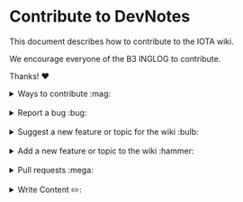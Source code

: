 # Contribute to DevNotes

This document describes how to contribute to the IOTA wiki.

We encourage everyone of the B3 INGLOG to contribute.

Thanks! :heart:

<details>
<summary>Ways to contribute :mag:</summary>
<br>

To contribute to DevNotes on GitHub, you can:

- Report a bug
- Suggest a new feature or topic for the wiki
- Add a new feature or topic to the wiki
- Write content for the wiki
</details>

<br>

<details>
<summary>Report a bug :bug:</summary>
<br>

This section guides you through reporting a bug. Following these guidelines helps maintainers and the community understand the bug, reproduce the behavior, and find related bugs.

### Before reporting a bug

Please check the following list:

- **Ensure the bug was not already reported** by searching on GitHub under [**Issues**](https://github.com/iota-community/iota-wiki/issues). If the bug has already been reported **and the issue is still open**, add a comment to the existing issue instead of opening a new one.

**Note:** If you find a **Closed** issue that seems similar to what you're experiencing, open a new issue and include a link to the original issue in the body of your new one.

### Submitting A Bug Report

To report a bug, [open a new issue](https://github.com/iota-community/iota-wiki/issues/new), and be sure to include as many details as possible, using the template.

**Note:** Minor changes such as fixing a typo can but do not need an open issue.

If you also want to fix the bug, submit a [pull request](#pull-requests) and reference the issue.

</details>

<br>

<details>
<summary>Suggest a new feature or topic for the wiki :bulb:</summary>
<br>

This section guides you through suggesting a new feature or adding a new topic to the wiki. Following these guidelines helps maintainers and the community collaborate to find the best possible way forward with your suggestion.

### Before suggesting a new feature

**Ensure the feature or topic has not already been suggested** by searching on GitHub under [**Issues**](https://github.com/iota-community/iota-wiki/issues).

### Suggesting a new feature or topic

To suggest a new feature/topic, [open a new issue](https://github.com/iota-community/iota-wiki/issues/new), using the suggestion template.

</details>

<br>

<details>
<summary>Add a new feature or topic to the wiki :hammer:</summary>
<br>

This section guides you through adding a new feature or topic. Following these guidelines helps give your feature/topic the best chance of being approved and merged.

### Before adding a new feature/topic

Check if there is already an [open issue](https://github.com/iota-community/iota-wiki/issues/) or [pull request (PR)](https://github.com/iota-community/iota-wiki/pulls), related to your feature/topic.

Otherwise, your feature may not be approved at all.

### Adding a new feature/topic

To build a new feature/topic, check out a new branch based on the `main` branch.

</details>

<br>

<details>
<summary>Pull requests :mega:</summary>
<br>

This section guides you through submitting a pull request (PR). Following these guidelines helps give your PR the best chance of being approved and merged.

### Before submitting a pull request

Before submitting a pull request, please follow these steps to have your contribution considered by the maintainers:

- A pull request should have exactly one concern (for example one feature or one bug). If a PR addresses more than one concern, it should be split into two or more PRs.

- A pull request can be merged only if it references an open issue

  **Note:** You don't need to open an issue for minor changes such as typos, but you can if you want.

- All code should be well tested

### Submitting a pull request

The following is a typical workflow for submitting a new pull request:

1. Fork this repository
2. Create a new branch based on your fork. For example, `git checkout -b fix/my-fix` or ` git checkout -b feat/my-feature`.
3. Commit changes and push them to your fork
4. Target your pull request to be merged with `develop`

If the maintainer approves the PR, it will be merged.

**Note:** Reviewers may ask you to complete additional work, tests, or other changes before your pull request can be approved and merged.

</details>

<br>

<details>
<summary>Write Content ✏️:</summary>
<br>
   
   
# Contribute to the Iota-Wiki Content

This document describes how to contribute and add content to the IOTA wiki.

We encourage everyone with knowledge of IOTA technology to share this knowledge with the community and help so help new people to get a better understanding and help the onboarding of new users.

Thanks! :heart:

<br>

## Content strategy

The general menu structure of the WIKI website can be found in this Google shhet - you will see which content is still open to produce and clicking on the Link of the cell will directly open the content page in HitHub - Status of Work in Progress is currently this:

https://docs.google.com/spreadsheets/d/1GjYFRrNhloVyR6kSAVlMAEWadY3onRv6UFnpQGRl0Z8/edit?usp=sharing

We want every contributor to understand the purpose of the Wiki and our way of delivering content.

We want the Wiki to be the one single reference and source of truth and up-to-date information for everyone that needs information about the IOTA project. And the Wiki is meant as a gateway to provide everyone quick access to all information regarding IOTA.

We aim to deliver basic introduction content on the pages and whenever possible link the reader to more detailed content provided by the IOTA Foundation (Blog posts / Websites / Guides / Docs / GitHub). So you don't need to write an in-depth explanation about Mana for the Wiki if there is already very good up-to-date information available to where we can provide a link. So we would more give a general introduction to Mana in the Wiki and leave the detailed explanation in the Links.

But if you feel that the available information is insufficient, outdated, or too complex to understand for normal users, we are happy about detailed understandable content about a topic. As IOTA has been moving fast forward this might be the situation in many fields of the project atm.

We decided to split the WIKI into 4 major thematic areas that focus on the user/reader and the needs of those who visit the Wiki and we aim to deliver tailored content for that user group.

## Learn

The Learn section aims to describe most of IOTAs core functions and technology. Content should be explained understandably for normal random users that have no, or just a small knowledge about IOTA. We want to welcome interested people and show them the way into understanding IOTA and get fascinated about it. Perfect would be if we could provide also links to external sources that deliver further detailed content in different levels of complexity. Also welcome to link to an IF YouTube video.

As we know the protocol has changed a lot and quickly we might not find up-to-date information, so we will write it ourselves.

## Use

Content for people that may be looking to use IOTA in their project / Company / Industry. Showcase of all the possibilities the protocol delivers, the several technologies developed for use cases. Explain and provide useful links to lead the reader into the project.

## Participate

How can someone become active in the project? Where to interact with the community, how to engage with others or the technologies, and get a hands-on experience with IOTA.

Collect general info and link to Guides / POC's / Showcases / IF community sites. Create an interesting "how-to" explanation... everything that invites users: "oh yeah, I wanna do this"!

## Develop

The gateway for Developers. Introduces the core functionalities on a more technical level and aims to bring developers directly into the correct framework for them to start working with IOTA. Also, deliver guides and tools that help to get started and to understand the concepts behind the protocol. This section will directly link to the underlying IOTA Docs and GitHub, so please provide correct links to the specific content in the IOTA Docs.

## Adding content

To add content to a page, you can use the implemented in-page editor. This will make it easy to use and you can write content with the known tools, similar as in a word or google doc. The editor translates this into a **`markdown`** file and creates a Pull Request to add this content into our GitHub Repository. We will check those Pull Requests and will approve it to be added, or will contact you if we have some suggestions to optimize the article or request changes.

We don't ask for perfection from everyone - it is a community-driven project and will grow and get better all the time, but we may have to change some things as we aim for a similar language and style throughout the whole website. This should give the readers the feeling that it is coming out of one source. So we will contact you on your GitHub account or comment directly in the Pull Request.

You can also create content directly in GitHub by forking the **`main`** branch and start editing the pages you wish to contribute. The Page documents will be found under https://github.com/iota-community/iota-wiki/tree/main/docs

To edit a document, click the pencil (edit this file) in the top right corner when viewing in GitHub.

This will open up the GitHub editor, so you can edit your file.

All pages are themed and styled automatically and follow a standardized format throughout the wiki.

Each page’s content is preceded by its front-matter information. This tells the wiki what it needs to know about the page to add it to the front-end in the right place. This does not need to be edited

```
---
id: my-doc-id
title: My document title
description: My document description
slug: /my-custom-url
---
```

`# Header 1` – should only be used for page title/header using a single hash

`## Header 2` – should be used for main sub-sections of the topic using a double hash

`### Header 3` – should be used for internal sections of these sub-sections using treble hash

### Content

All page content should be written as standard text.

A paragraph can be created by leaving a double line break between two text blocks

### Formatting

Use single asterisk to make a word or sentence `*italic*`

Use double asterisk to make a word or sentence `**bold**`

Use triple asterisk to make a word or sentence `***bold and italic***`

Use double tilde to `~~strike through~~` a word or sentence

### Links

To add a link to a page we use square brackets to contain the link text followed by round brackets containing the link address:
`[this is a link](https://www.website.com)`

### Images

To add an image to a page, we first need to upload the page to the [image folder]()
Then on our page we can add the image using the same method as a link preceded with an exclamation mark:
`![image text](https://image.link/here.jpg)`

### Image Links

To make an image a link, we can combine the two methods, by putting the link within the text section of the image code:
`[![Here is an example image](https://example.com/image.jpg)](https://example.com)`

### Lists

To create lists we use two different methods.

```
-	Bullet point
-	lists
-	using a hyphen
```

```
1.	Numbered
2.	Lists
3.	Using numbers
```

### Quotes

```
   >To add a quoted or embedded text, we use the greater than symbol at the start of the section. To close off a quote we create a new paragraph.
```

### Adding Code

There are two types of code entry we use `` `inline code` `` which is wrapped with single backticks

````
```Code blocks can be added in page where required
either to demonstrate function,
or to add an exclamation to a section,
by wrapping the section with treble backticks
````

````
### Line Divider
We can add a line divider to break up the page by adding 4 dashes
```----
````

---

### Submitting your contribution

Once you have completed your contribution goes to the bottom of the edit page to the commit changes section.

- In the title add the title of the page you have edited.
- Edited pagename.md
- In the description explain a little about your edits, whether it was fact correction, typo edits, or full page creation, page formatting, etc.
- Select create a new branch
- Name the branch after your name-pagename-edit
- Click commit changes
- This will open a pull request, where you can fill out the basic information for your updates.
- Then click the create pull request button

### Working with the Project Board

To keep our WIKI Project organized and help everyone understand the current state of work that's going on, we decided to use a Kanban Style Project Board. Everything related to content creation should be represented in this board. You will find it under the projects tab:

https://github.com/iota-community/iota-wiki/projects

![image](https://user-images.githubusercontent.com/77154511/126052298-4c8fbb3f-cb39-41d5-93d4-13c3b4e4626d.png)

In the board, we have created 5 fields that represent the life cycle of a content page till completion.

**To do**

Here are all pages that have not yet been started to work on. Pick the card of the content page you wish to create here and move it to the next stage by drag and drop into

**In progress**

Content that is currently been worked on by someone. As long as you are working and editing a page, leave the card here.

**Ready for Review**

As soon as you would be happy to receive a review of your work move the card here and open a Pull Request in "Draft" status. Request a review from one of the maintainers in your Pull Request or just ask in Discord for Feedback

**add all links/content, ready for publishing**

While your written content might be finished, the graphics, images or links to outside content or other Wiki pages might still need some fixing or contribution.

**Complete**

Content pages have been finalized and are ready to publish, Pull Request closed. Page can be added "as is" in the final Wiki version

![image](https://user-images.githubusercontent.com/77154511/126052466-d110127f-965a-456c-bfac-d2d52a63d043.png)

**Convert to issue**

Every card in the Kanban can be converted into an open issue. You should use this feature. We can all work much better if we see which issues are currently open and which ones are closed and it helps us all to stay organized.

![image](https://user-images.githubusercontent.com/77154511/126052529-ddc9f83c-9c53-46eb-9e8c-1033d42fab14.png)

### Using issues to organize the Project Flow

Once you have converted your Project Board card into an open issue, you can add some attributes to the issue that will structure our workflow

![image](https://user-images.githubusercontent.com/77154511/126052539-960c80b6-9fb6-40c7-ad01-72ec068d176b.png)

**Assignees**

You can assign an issue to yourself if you are working alone on your content, or to another member of the Team that you think can help or needs to have a look at that issue

![image](https://user-images.githubusercontent.com/77154511/126052580-107f62db-0ecf-44be-b886-1ca038d3114a.png)

**Labels**

Labels are an excellent tool to visualize an issue. They will show up in the Issues Main Overview and directly indicate what the issue is about. For content we use the "documentation" and "feature" labels.

![image](https://user-images.githubusercontent.com/77154511/126052615-f810b8b5-93b7-49e2-bc8e-eb4217560243.png)

**Projects**

Here you can assign an issue to a project. This should be already added if you have followed the steps above by using the Project Kanban Board. But you can also manage it here.

![image](https://user-images.githubusercontent.com/77154511/126052633-297926a3-911b-44a8-afb9-535875215297.png)

**Milestones**

Milestones can help you and others see if important progress has been achieved. You are free to add milestones that you may find important

![image](https://user-images.githubusercontent.com/77154511/126052659-eeaf2e15-157c-4904-b665-61aee4bb51eb.png)

**Linked Pull Requests**

As soon as you have opened a pull request for the content, link the issue to this pull request. When the Pull Request gets merged or closed, it will automatically also close this issue.

![image](https://user-images.githubusercontent.com/77154511/126052695-7b28f4c5-da09-4492-86e0-c5e4009862b0.png)

### Congratulations! You’re all done!

Enjoy contributing and if you have any questions or ideas send us an issue!

</details>
